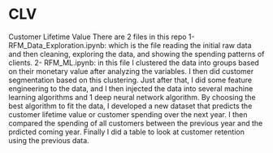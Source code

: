 # CLV
Customer Lifetime Value
There are 2 files in this repo
1- RFM_Data_Exploration.ipynb: which is the file reading the initial raw data and then cleaning, exploring the data, and showing the spending patterns of clients.
2- RFM_ML.ipynb: in this file I clustered the data into groups based on their monetary value after analyzing the variables. I then did customer segmentation based on this clustering. Just after that, I did some feature engineering to the data, and I then injected the data into several machine learning algorithms and 1 deep neural network algorithm. By choosing the best algorithm to fit the data, I developed a new dataset that predicts the customer lifetime value or customer spending over the next year. I then compared the spending of all customers between the previous year and the prdicted coming year. Finally I did a table to look at customer retention using the previous data.
